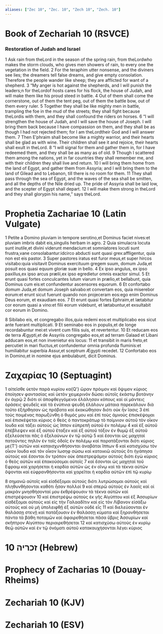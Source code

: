 ```yaml
---
aliases: ["Zec 10", "Zec. 10", "Zech 10", "Zech. 10"]
---
```



# Book of Zechariah 10 (RSVCE)

### Restoration of Judah and Israel
1 Ask rain from theLord in the season of the spring rain, from theLordwho makes the storm clouds, who gives men showers of rain, to every one the vegetation in the field.
2 For the teraphim utter nonsense, and the diviners see lies; the dreamers tell false dreams, and give empty consolation. Therefore the people wander like sheep; they are afflicted for want of a shepherd.
3 “My anger is hot against the shepherds, and I will punish the leaders;n for theLordof hosts cares for his flock, the house of Judah, and will make them like his proud steed in battle.
4 Out of them shall come the cornerstone, out of them the tent peg, out of them the battle bow, out of them every ruler.
5 Together they shall be like mighty men in battle, trampling the foe in the mud of the streets; they shall fight because theLordis with them, and they shall confound the riders on horses.
6 “I will strengthen the house of Judah, and I will save the house of Joseph. I will bring them back because I have compassion on them, and they shall be as though I had not rejected them; for I am theLordtheir God and I will answer them.
7 Then Eʹphraim shall become like a mighty warrior, and their hearts shall be glad as with wine. Their children shall see it and rejoice, their hearts shall exult in theLord.
8 “I will signal for them and gather them in, for I have redeemed them, and they shall be as many as of old.
9 Though I scattered them among the nations, yet in far countries they shall remember me, and with their children they shall live and return.
10 I will bring them home from the land of Egypt, and gather them from Assyria; and I will bring them to the land of Gilead and to Lebanon, till there is no room for them.
11 They shall pass through the sea of Egypt, and the waves of the sea shall be smitten, and all the depths of the Nile dried up. The pride of Assyria shall be laid low, and the scepter of Egypt shall depart.
12 I will make them strong in theLord and they shall glorypin his name,” says theLord.


# Prophetia Zachariae 10 (Latin Vulgate)

1 Petite a Domino pluviam in tempore serotino,et Dominus faciet nives:et pluviam imbris dabit eis,singulis herbam in agro.
2 Quia simulacra locuta sunt inutile,et divini viderunt mendacium:et somniatores locuti sunt frustra,vane consolabantur:idcirco abducti sunt quasi grex:affligentur, quia non est eis pastor.
3 Super pastores iratus est furor meus,et super hircos visitabo:quia visitavit Dominus exercituum gregem suum, domum Juda,et posuit eos quasi equum gloriæ suæ in bello.
4 Ex ipso angulus, ex ipso paxillus,ex ipso arcus prælii,ex ipso egredietur omnis exactor simul.
5 Et erunt quasi fortes conculcantes lutum viarum in prælio,et bellabunt, quia Dominus cum eis:et confundentur ascensores equorum.
6 Et confortabo domum Juda,et domum Joseph salvabo:et convertam eos, quia miserebor eorum:et erunt sicut fuerunt quando non projeceram eos:ego enim Dominus Deus eorum, et exaudiam eos.
7 Et erunt quasi fortes Ephraim,et lætabitur cor eorum quasi a vino:et filii eorum videbunt, et lætabuntur,et exsultabit cor eorum in Domino.

8 Sibilabo eis, et congregabo illos,quia redemi eos:et multiplicabo eos sicut ante fuerant multiplicati.
9 Et seminabo eos in populis,et de longe recordabuntur mei:et vivent cum filiis suis, et revertentur.
10 Et reducam eos de terra Ægypti,et de Assyriis congregabo eos,et ad terram Galaad et Libani adducam eos,et non invenietur eis locus:
11 et transibit in maris freto,et percutiet in mari fluctus,et confundentur omnia profunda fluminis:et humiliabitur superbia Assur,et sceptrum Ægypti recedet.
12 Confortabo eos in Domino,et in nomine ejus ambulabunt, dicit Dominus.


# Ζαχαρίας 10 (Septuagint)

1 αἰτεῖσθε ὑετὸν παρὰ κυρίου κα{Q'} ὥραν πρόιμον καὶ ὄψιμον κύριος ἐποίησεν φαντασίας καὶ ὑετὸν χειμερινὸν δώσει αὐτοῖς ἑκάστῳ βοτάνην ἐν ἀγρῷ
2 διότι οἱ ἀποφθεγγόμενοι ἐλάλησαν κόπους καὶ οἱ μάντεις ὁράσεις ψευδεῖς καὶ τὰ ἐνύπνια ψευδῆ ἐλάλουν μάταια παρεκάλουν διὰ τοῦτο ἐξήρθησαν ὡς πρόβατα καὶ ἐκακώθησαν διότι οὐκ ἦν ἴασις
3 ἐπὶ τοὺς ποιμένας παρωξύνθη ὁ θυμός μου καὶ ἐπὶ τοὺς ἀμνοὺς ἐπισκέψομαι καὶ ἐπισκέψεται κύριος ὁ θεὸς ὁ παντοκράτωρ τὸ ποίμνιον αὐτοῦ τὸν οἶκον Ιουδα καὶ τάξει αὐτοὺς ὡς ἵππον εὐπρεπῆ αὐτοῦ ἐν πολέμῳ
4 καὶ ἐξ αὐτοῦ ἐπέβλεψεν καὶ ἐξ αὐτοῦ ἔταξεν καὶ ἐξ αὐτοῦ τόξον ἐν θυμῷ ἐξ αὐτοῦ ἐξελεύσεται πᾶς ὁ ἐξελαύνων ἐν τῷ αὐτῷ
5 καὶ ἔσονται ὡς μαχηταὶ πατοῦντες πηλὸν ἐν ταῖς ὁδοῖς ἐν πολέμῳ καὶ παρατάξονται διότι κύριος με{T'} αὐτῶν καὶ καταισχυνθήσονται ἀναβάται ἵππων
6 καὶ κατισχύσω τὸν οἶκον Ιουδα καὶ τὸν οἶκον Ιωσηφ σώσω καὶ κατοικιῶ αὐτούς ὅτι ἠγάπησα αὐτούς καὶ ἔσονται ὃν τρόπον οὐκ ἀπεστρεψάμην αὐτούς διότι ἐγὼ κύριος ὁ θεὸς αὐτῶν καὶ ἐπακούσομαι αὐτοῖς
7 καὶ ἔσονται ὡς μαχηταὶ τοῦ Εφραιμ καὶ χαρήσεται ἡ καρδία αὐτῶν ὡς ἐν οἴνῳ καὶ τὰ τέκνα αὐτῶν ὄψονται καὶ εὐφρανθήσονται καὶ χαρεῖται ἡ καρδία αὐτῶν ἐπὶ τῷ κυρίῳ

8 σημανῶ αὐτοῖς καὶ εἰσδέξομαι αὐτούς διότι λυτρώσομαι αὐτούς καὶ πληθυνθήσονται καθότι ἦσαν πολλοί
9 καὶ σπερῶ αὐτοὺς ἐν λαοῖς καὶ οἱ μακρὰν μνησθήσονταί μου ἐκθρέψουσιν τὰ τέκνα αὐτῶν καὶ ἐπιστρέψουσιν
10 καὶ ἐπιστρέψω αὐτοὺς ἐκ γῆς Αἰγύπτου καὶ ἐξ Ἀσσυρίων εἰσδέξομαι αὐτοὺς καὶ εἰς τὴν Γαλααδῖτιν καὶ εἰς τὸν Λίβανον εἰσάξω αὐτούς καὶ οὐ μὴ ὑπολειφθῇ ἐξ αὐτῶν οὐδὲ εἷς
11 καὶ διελεύσονται ἐν θαλάσσῃ στενῇ καὶ πατάξουσιν ἐν θαλάσσῃ κύματα καὶ ξηρανθήσεται πάντα τὰ βάθη ποταμῶν καὶ ἀφαιρεθήσεται πᾶσα ὕβρις Ἀσσυρίων καὶ σκῆπτρον Αἰγύπτου περιαιρεθήσεται
12 καὶ κατισχύσω αὐτοὺς ἐν κυρίῳ θεῷ αὐτῶν καὶ ἐν τῷ ὀνόματι αὐτοῦ κατακαυχήσονται λέγει κύριος


# 10 זכריה (Hebrew)


# Prophecy of Zacharias 10 (Douay-Rheims)


# Zechariah 10 (KJV)


# Zechariah 10 (ESV)

